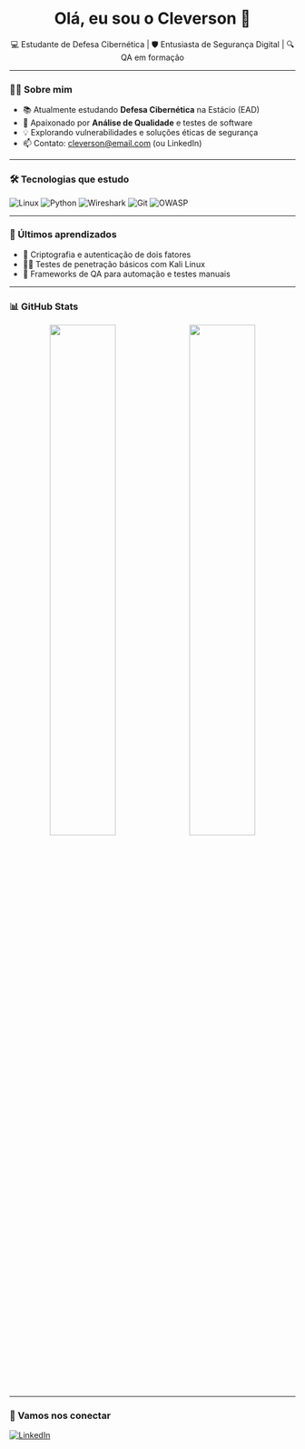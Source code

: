 <h1 align="center">Olá, eu sou o Cleverson 👋</h1>

<p align="center">
💻 Estudante de Defesa Cibernética | 🛡️ Entusiasta de Segurança Digital | 🔍 QA em formação
</p>

---

### 👨‍💻 Sobre mim

- 📚 Atualmente estudando **Defesa Cibernética** na Estácio (EAD)  
- 🧪 Apaixonado por **Análise de Qualidade** e testes de software  
- 💡 Explorando vulnerabilidades e soluções éticas de segurança  
- 📫 Contato: cleverson@email.com (ou LinkedIn)

---

### 🛠️ Tecnologias que estudo
![Linux](https://img.shields.io/badge/Linux-black?style=flat&logo=linux)
![Python](https://img.shields.io/badge/Python-3670A0?style=flat&logo=python&logoColor=ffdd54)
![Wireshark](https://img.shields.io/badge/Wireshark-1679b4?style=flat&logo=wireshark&logoColor=white)
![Git](https://img.shields.io/badge/Git-F05032?style=flat&logo=git&logoColor=white)
![OWASP](https://img.shields.io/badge/OWASP-black?style=flat&logo=owasp&logoColor=white)

---

### 🌱 Últimos aprendizados
- 🔐 Criptografia e autenticação de dois fatores  
- 🕵️‍♂️ Testes de penetração básicos com Kali Linux  
- 🧪 Frameworks de QA para automação e testes manuais

---

### 📊 GitHub Stats

<p align="center">
<img src="https://github-readme-stats.vercel.app/api?username=cleverson-gomes&show_icons=true&theme=radical" width="48%"/>
<img src="https://github-readme-stats.vercel.app/api/top-langs/?username=cleverson-gomes&layout=compact&theme=radical" width="48%"/>
</p>

---

### 🤝 Vamos nos conectar

[![LinkedIn](https://img.shields.io/badge/LinkedIn-blue?style=for-the-badge&logo=linkedin)](https://www.linkedin.com/in/cleverson-henrique-319423214/)
